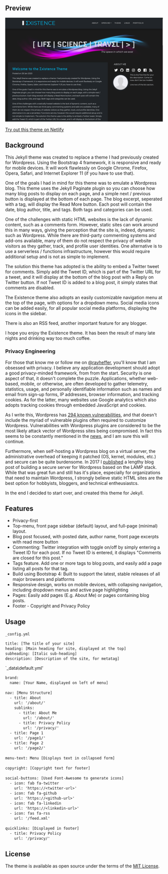 ## Preview
![](screenshot.png)

[Try out this theme on Netlify](https://nifty-keller-40e564.netlify.com/)

## Background
This Jekyll theme was created to replace a theme I had previously created for Wordpress. Using the Bootstrap 4 framework, it is responsive and ready for mobile devices. It will work flawlessly on Google Chrome, Firefox, Opera, Safari, and Internet Explorer 11 (if you have to use that).

One of the goals I had in mind for this theme was to emulate a Wordpress blog. This theme uses the Jekyll Paginate plugin so you can choose how many blog posts to display on each page, and a simple next / previous button is displayed at the bottom of each page. The blog excerpt, seperated with a <!--more--> tag, will display the Read More button. Each post will contain the date, blog author, title, and tags. Both tags and categories can be used.

One of the challenges with static HTML websites is the lack of dynamic content, such as a comments form. However, static sites can work around this in many ways, giving the perception that the site is, indeed, dynamic such as Wordpress. While there are third-party commenting systems and add-ons available, many of them do not respect the privacy of website visitors as they gather, track, and profile user identities. One alternative is to use a serverless / functions infrastructure, however this would require additional setup and is not as simple to implement.

The solution this theme has adopted is the ability to embed a Twitter tweet for comments. Simply add the Tweet ID, which is part of the Twitter URL for a tweet, and it will display at the bottom of the blog post with a Reply on Twitter button. If not Tweet ID is added to a blog post, it simply states that comments are disabled.

The Existence theme also adopts an easily customizable navigation menu at the top of the page, with options for a dropdown menu. Social media icons can be added easily, for all popular social media platforms, displaying the icons in the sidebar.

There is also an RSS feed, another important feature for any blogger.

I hope you enjoy the Existence theme. It has been the result of many late nights and drinking way too much coffee.

### Privacy Engineering
For those that know me or follow me on [@rayheffer](https://twitter.com/rayheffer), you'll know that I am obsessed with privacy. I believe any application development should adopt a good privacy-minded framework, from from the start. Security is one aspect of that, it doesn't complete the puzzle. Applications, whether web-based, mobile, or otherwise, are often developed to gather telemetry, statistics, usage, and personally identifiable information such as names and email from sign-up forms, IP addresses, browser information, and tracking cookies. As for the latter, many websites use Google analytics which also adopts tracking cookies through embedded JavaScript and cookies.

As I write this, Wordpress has [294 known vulnerabilities](https://www.cvedetails.com/vulnerability-list/vendor_id-2337/product_id-4096/Wordpress-Wordpress.html), and that doesn't include the myriad of vulnerable plugins often required to customize Wordpress. Vulnerabilities with Wordpress plugins are considered to be the most likely attack vector of Wordpress sites being compromised. In fact this seems to be constantly mentioned in the [news](https://thehackernews.com/search/label/Wordpress%20hacking), and I am sure this will continue.

Furthermore, when self-hosting a Wordpress blog on a virtual server, the administrative overhead of keeping it patched (OS, kernel, modules, etc.) and secure can be quite burdensome. In 2017 I [published](https://www.rayheffer.com/building-secure-wordpress-server-lamp-centos-7-selinux/) a lengthy blog post of building a secure server for Wordpress based on the LAMP stack. While that was great fun and still has it's place, especially for organizations that need to maintain Wordpress, I strongly believe static HTML sites are the best option for hobbyists, bloggers, and technical entheusiastcs.

In the end I decided to start over, and created this theme for Jekyll. 

## Features
* Privacy-first
* Top-menu, front page sidebar (default) layout, and full-page (minimal) layout.
* Blog post focused, with posted date, author name, front page excerpts with read more button
* Commenting: Twitter integration with toggle on/off by simply entering a Tweet ID for each post. If no Tweet ID is entered, it displays "Comments are closed for this post."
* Tags feature. Add one or more tags to blog posts, and easily add a page listing all posts for that tag.
* Build using Bootstrap 4: Built to support the latest, stable releases of all major browsers and platforms
* Responsive design, works on mobile devices, with collapsing navigation, including dropdown menus and active page highlighting
* Pages: Easily add pages (E.g. About Me) or pages containing blog posts.
* Footer - Copyright and Privacy Policy

## Usage

`_config.yml`
```
title: [The title of your site]
heading: [Main heading for site, displayed at the top]
subheading: [Italic sub-heading]
description: [Description of the site, for metatag]
```


`_data\default.yml'

```
brand:
  name: [Your Name, displayed on left of menu]

nav: [Menu Structure]
  - title: About
    url: '/about/'
    sublinks:
      - title: About Me
        url: '/about/'
      - title: Privacy Policy
        url: '/privacy/'   
  - title: Page 1
    url: '/page1/'
  - title: Page 2
    url: '/page2/'

menu-text: Menu [Displays text in collapsed form]

copyright: [Copyright text for footer]

social-buttons: [Used Font-Awesome to generate icons]
  - icon: fab fa-twitter
    url: 'https://<twitter-url>' 
  - icon: fab fa-github
    url: 'https://<github-url>'
  - icon: fab fa-linkedin
    url: 'https://<linkedin-url>'
  - icon: fas fa-rss
    url: '/feed.xml'
    
quicklinks: [Displayed in footer]
  - title: Privacy Policy
    url: '/privacy/'
```

## License

The theme is available as open source under the terms of the [MIT License](https://opensource.org/licenses/MIT).

